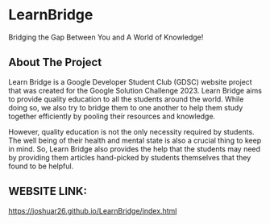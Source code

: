 # LearnBridge
Bridging the Gap Between You and A World of Knowledge!

## About The Project

Learn Bridge is a Google Developer Student Club (GDSC) website project that was created for the Google Solution Challenge 2023. Learn Bridge aims to provide quality education to all the students around the world. While doing so, we also try to bridge them to one another to help them study together efficiently by pooling their resources and knowledge.

However, quality education is not the only necessity required by students. The well being of their health and mental state is also a crucial thing to keep in mind. So, Learn Bridge also provides the help that the students may need by providing them articles hand-picked by students themselves that they found to be helpful.

## WEBSITE LINK:

https://joshuar26.github.io/LearnBridge/index.html
